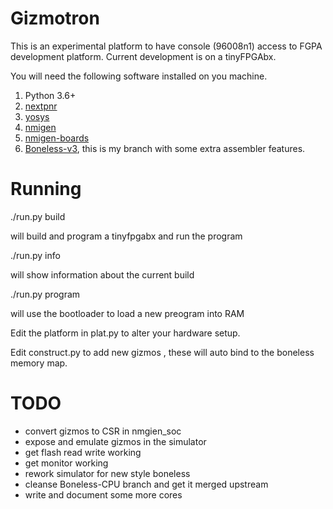 # Gizmotron 

This is an experimental platform to have console (96008n1) access to FGPA development platform. Current development is on a tinyFPGAbx.

You will need the following software installed on you machine.

1. Python 3.6+
2. [nextpnr](https://github.com/YosysHQ/nextpnr)
3. [yosys](https://github.com/YosysHQ/yosys)
4. [nmigen](https://github.com/nmigen/nmigen)
5. [nmigen-boards](https://github.com/nmigen/nmigen-boards)
6. [Boneless-v3](https://github.com/zignig/Boneless-CPU), this is my branch with some extra assembler features.

# Running

./run.py  build 

will build and program a tinyfpgabx and run the program

./run.py info

will show information about the current build 

./run.py program

will use the bootloader to load a new preogram into RAM 


Edit the platform in plat.py to alter your hardware setup.

Edit construct.py to add new gizmos , these will auto bind to the boneless memory map.

# TODO
- convert gizmos to CSR in nmgien_soc
- expose and emulate gizmos in the simulator 
- get flash read write working 
- get monitor working 
- rework simulator for new style boneless
- cleanse Boneless-CPU branch and get it merged upstream
- write and document some more cores
